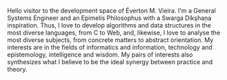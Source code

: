 Hello visitor to the development space of Éverton M. Vieira. I'm a General Systems Engineer and an Epimelis Philosophus with a Swarga Díkşhaņa inspiration. Thus, I love to develop algorithms and data structures in the most diverse languages, from C to Web, and, likewise, I love to analyse the most diverse subjects, from concrete matters to abstract orientation. My interests are in the fields of informatics and information, technology and epistemology, intelligence and wisdom. My pairs of interests also synthesizes what I believe to be the ideal synergy between practice and theory.

